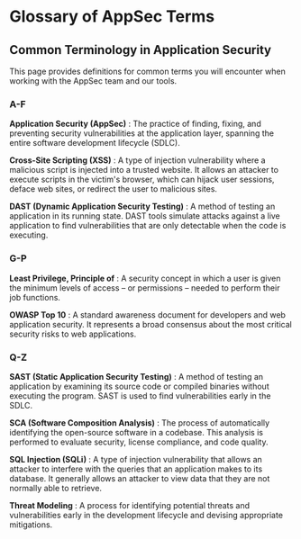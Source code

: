# Glossary of AppSec Terms

## Common Terminology in Application Security

This page provides definitions for common terms you will encounter when working with the AppSec team and our tools.

### A-F

**Application Security (AppSec)**
: The practice of finding, fixing, and preventing security vulnerabilities at the application layer, spanning the entire software development lifecycle (SDLC).

**Cross-Site Scripting (XSS)**
: A type of injection vulnerability where a malicious script is injected into a trusted website. It allows an attacker to execute scripts in the victim's browser, which can hijack user sessions, deface web sites, or redirect the user to malicious sites.

**DAST (Dynamic Application Security Testing)**
: A method of testing an application in its running state. DAST tools simulate attacks against a live application to find vulnerabilities that are only detectable when the code is executing.

### G-P

**Least Privilege, Principle of**
: A security concept in which a user is given the minimum levels of access – or permissions – needed to perform their job functions.

**OWASP Top 10**
: A standard awareness document for developers and web application security. It represents a broad consensus about the most critical security risks to web applications.

### Q-Z

**SAST (Static Application Security Testing)**
: A method of testing an application by examining its source code or compiled binaries without executing the program. SAST is used to find vulnerabilities early in the SDLC.

**SCA (Software Composition Analysis)**
: The process of automatically identifying the open-source software in a codebase. This analysis is performed to evaluate security, license compliance, and code quality.

**SQL Injection (SQLi)**
: A type of injection vulnerability that allows an attacker to interfere with the queries that an application makes to its database. It generally allows an attacker to view data that they are not normally able to retrieve.

**Threat Modeling**
: A process for identifying potential threats and vulnerabilities early in the development lifecycle and devising appropriate mitigations.

